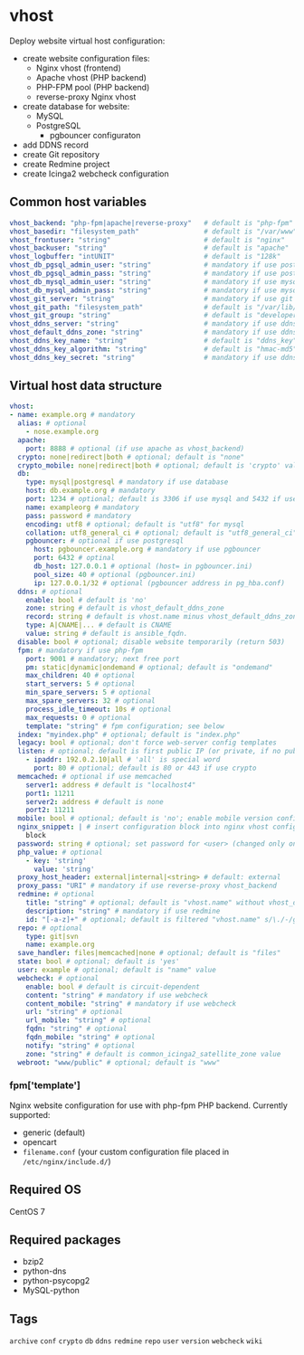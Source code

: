 <!-- vim: set ft=ansible: -->
# vhost
Deploy website virtual host configuration:
+ create website configuration files:
  + Nginx vhost (frontend)
  + Apache vhost (PHP backend)
  + PHP-FPM pool (PHP backend)
  + reverse-proxy Nginx vhost
+ create database for website:
  + MySQL
  + PostgreSQL
    + pgbouncer configuraton
+ add DDNS record
+ create Git repository
+ create Redmine project
+ create Icinga2 webcheck configuration
## Common host variables
```yaml
vhost_backend: "php-fpm|apache|reverse-proxy"   # default is "php-fpm"
vhost_basedir: "filesystem_path"                # default is "/var/www"
vhost_frontuser: "string"                       # default is "nginx"
vhost_backuser: "string"                        # default is "apache"
vhost_logbuffer: "intUNIT"                      # default is "128k"
vhost_db_pgsql_admin_user: "string"             # mandatory if use postgresql
vhost_db_pgsql_admin_pass: "string"             # mandatory if use postgresql
vhost_db_mysql_admin_user: "string"             # mandatory if use mysql
vhost_db_mysql_admin_pass: "string"             # mandatory if use mysql
vhost_git_server: "string"                      # mandatory if use git
vhost_git_path: "filesystem_path"               # default is "/var/lib/git"
vhost_git_group: "string"                       # default is "developers"
vhost_ddns_server: "string"                     # mandatory if use ddns
vhost_default_ddns_zone: "string"               # mandatory if use ddns, git, redmine
vhost_ddns_key_name: "string"                   # default is "ddns_key"
vhost_ddns_key_algorithm: "string"              # default is "hmac-md5"
vhost_ddns_key_secret: "string"                 # mandatory if use ddns
```
## Virtual host data structure
```yaml
vhost:
- name: example.org # mandatory
  alias: # optional
    - nose.example.org
  apache:
    port: 8888 # optional (if use apache as vhost_backend)
  crypto: none|redirect|both # optional; default is "none"
  crypto_mobile: none|redirect|both # optional; default is 'crypto' value
  db:
    type: mysql|postgresql # mandatory if use database
    host: db.example.org # mandatory
    port: 1234 # optional; default is 3306 if use mysql and 5432 if use postgresql
    name: exampleorg # mandatory
    pass: password # mandatory
    encoding: utf8 # optional; default is "utf8" for mysql
    collation: utf8_general_ci # optional; default is "utf8_general_ci" for mysql
    pgbouncer: # optional if use postgresql
      host: pgbouncer.example.org # mandatory if use pgbouncer
      port: 6432 # optinal
      db_host: 127.0.0.1 # optional (host= in pgbouncer.ini)
      pool_size: 40 # optional (pgbouncer.ini)
      ip: 127.0.0.1/32 # optional (pgbouncer address in pg_hba.conf)
  ddns: # optional
    enable: bool # default is 'no'
    zone: string # default is vhost_default_ddns_zone
    record: string # default is vhost.name minus vhost_default_ddns_zone
    type: A|CNAME|... # default is CNAME
    value: string # default is ansible_fqdn.
  disable: bool # optional; disable website temporarily (return 503)
  fpm: # mandatory if use php-fpm
    port: 9001 # mandatory; next free port
    pm: static|dynamic|ondemand # optional; default is "ondemand"
    max_children: 40 # optional
    start_servers: 5 # optional
    min_spare_servers: 5 # optional
    max_spare_servers: 32 # optional
    process_idle_timeout: 10s # optional
    max_requests: 0 # optional
    template: "string" # fpm configuration; see below
  index: "myindex.php" # optional; default is "index.php"
  legacy: bool # optional; don't force web-server config templates
  listen: # optional; default is first public IP (or private, if no public addresses)
    - ipaddr: 192.0.2.10|all # 'all' is special word
      port: 80 # optional; default is 80 or 443 if use crypto
  memcached: # optional if use memcached
    server1: address # default is "localhost4"
    port1: 11211
    server2: address # default is none
    port2: 11211
  mobile: bool # optional; default is 'no'; enable mobile version config with same site root
  nginx_snippet: | # insert configuration block into nginx vhost config in the 'server' context (before "backend section")
    block
  password: string # optional; set password for <user> (changed only on_create)
  php_value: # optional
    - key: 'string'
      value: 'string'
  proxy_host_header: external|internal|<string> # default: external
  proxy_pass: "URI" # mandatory if use reverse-proxy vhost_backend
  redmine: # optional
    title: "string" # optional; default is "vhost.name" without vhost_default_ddns_zone$
    description: "string" # mandatory if use redmine
    id: "[-a-z]+" # optional; default is filtered "vhost.name" s/\./-/g
  repo: # optional
    type: git|svn
    name: example.org
  save_handler: files|memcached|none # optional; default is "files"
  state: bool # optional; default is 'yes'
  user: example # optional; default is "name" value
  webcheck: # optional
    enable: bool # default is circuit-dependent
    content: "string" # mandatory if use webcheck
    content_mobile: "string" # mandatory if use webcheck
    url: "string" # optional
    url_mobile: "string" # optional
    fqdn: "string" # optional
    fqdn_mobile: "string" # optional
    notify: "string" # optional
    zone: "string" # default is common_icinga2_satellite_zone value
  webroot: "www/public" # optional; default is "www"

```
### fpm['template']
Nginx website configuration for use with php-fpm PHP backend. Currently supported:
+ generic (default)
+ opencart
+ `filename.conf` (your custom configuration file placed in `/etc/nginx/include.d/`)
## Required OS
CentOS 7
## Required packages
+ bzip2
+ python-dns
+ python-psycopg2
+ MySQL-python
## Tags
`archive` `conf` `crypto` `db` `ddns` `redmine` `repo` `user` `version` `webcheck` `wiki`

